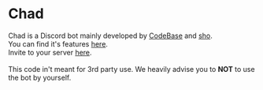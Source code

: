 # Chad
Chad is a Discord bot mainly developed by [CodeBase](https://github.com/codebasepw) and [sho](https://github.com/codebasepw).<br>
You can find it's features [here](http://sandbox.woahoverflow.org/projects/chad/features.html).<br>
Invite to your server [here](
https://discordapp.com/api/oauth2/authorize?client_id=490728748501434369&permissions=2146958839&scope=bot).<br><br>This code in't meant for 3rd party use. We heavily advise you to **NOT** to use the bot by yourself.
